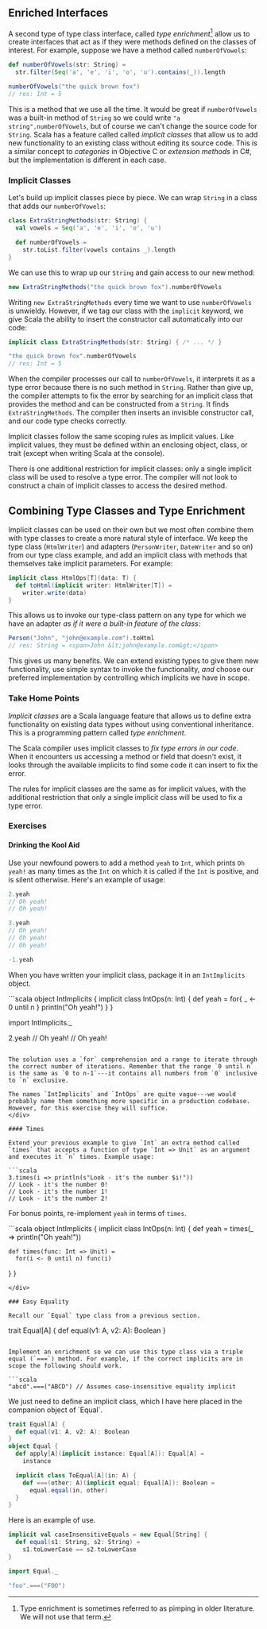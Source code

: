 ## Enriched Interfaces

A second type of type class interface, called *type enrichment*[^pimping] allow us to create
 interfaces that act as if they were methods defined on the classes of interest. For example, suppose we have a method called `numberOfVowels`:

```scala
def numberOfVowels(str: String) =
  str.filter(Seq('a', 'e', 'i', 'o', 'u').contains(_)).length

numberOfVowels("the quick brown fox")
// res: Int = 5
```

[^pimping]: Type enrichment is sometimes referred to as pimping in older literature. We will not use that term.


This is a method that we use all the time. It would be great if `numberOfVowels` was a built-in method of `String` so we could write `"a string".numberOfVowels`, but of course we can't change the source code for `String`. Scala has a feature called called *implicit classes* that allow us to add new functionality to an existing class without editing its source code. This is a similar concept to *categories* in Objective C or *extension methods* in C#, but the implementation is different in each case.

### Implicit Classes

Let's build up implicit classes piece by piece. We can wrap `String` in a class that adds our `numberOfVowels`:

```scala
class ExtraStringMethods(str: String) {
  val vowels = Seq('a', 'e', 'i', 'o', 'u')

  def numberOfVowels =
    str.toList.filter(vowels contains _).length
}
```

We can use this to wrap up our `String` and gain access to our new method:

```scala
new ExtraStringMethods("the quick brown fox").numberOfVowels
```

Writing `new ExtraStringMethods` every time we want to use `numberOfVowels` is unwieldy. However, if we tag our class with the `implicit` keyword, we give Scala the ability to insert the constructor call automatically into our code:

```scala
implicit class ExtraStringMethods(str: String) { /* ... */ }

"the quick brown fox".numberOfVowels
// res: Int = 5
```

When the compiler processes our call to `numberOfVowels`, it interprets it as a type error because there is no such method in `String`. Rather than give up, the compiler attempts to fix the error by searching for an implicit class that provides the method and can be constructed from a `String`. It finds `ExtraStringMethods`. The compiler then inserts an invisible constructor call, and our code type checks correctly.

Implicit classes follow the same scoping rules as implicit values. Like implicit values, they must be defined within an enclosing object, class, or trait (except when writing Scala at the console).

There is one additional restriction for implicit classes: only a single implicit class will be used to resolve a type error. The compiler will not look to construct a chain of implicit classes to access the desired method.

## Combining Type Classes and Type Enrichment

Implicit classes can be used on their own but we most often combine them with type classes to create a more natural style of interface. We keep the type class (`HtmlWriter`) and adapters (`PersonWriter`, `DateWriter` and so on) from our type class example, and add an implicit class with methods that themselves take implicit parameters. For example:

```scala
implicit class HtmlOps[T](data: T) {
  def toHtml(implicit writer: HtmlWriter[T]) =
    writer.write(data)
}
```

This allows us to invoke our type-class pattern on any type for which we have an adapter *as if it were a built-in feature of the class*:

```scala
Person("John", "john@example.com").toHtml
// res: String = <span>John &lt;john@example.com&gt;</span>
```

This gives us many benefits. We can extend existing types to give them new functionality, use simple syntax to invoke the functionality, *and* choose our preferred implementation by controlling which implicits we have in scope.

### Take Home Points

*Implicit classes* are a Scala language feature that allows us to define extra functionality on existing data types without using conventional inheritance. This is a programming pattern called *type enrichment*.

The Scala compiler uses implicit classes to *fix type errors in our code*. When it encounters us accessing a method or field that doesn't exist, it looks through the available implicits to find some code it can insert to fix the error.

The rules for implicit classes are the same as for implicit values, with the additional restriction that only a single implicit class will be used to fix a type error.

### Exercises

#### Drinking the Kool Aid

Use your newfound powers to add a method `yeah` to `Int`, which prints `Oh yeah!` as many times as the `Int` on which it is called if the `Int` is positive, and is silent otherwise. Here's an example of usage:

```scala
2.yeah
// Oh yeah!
// Oh yeah!

3.yeah
// Oh yeah!
// Oh yeah!
// Oh yeah!

-1.yeah

```

When you have written your implicit class, package it in an `IntImplicits` object.

<div class="solution">
```scala
object IntImplicits {
  implicit class IntOps(n: Int) {
    def yeah = for{ _ <- 0 until n } println("Oh yeah!")
  }
}

import IntImplicits._

2.yeah
// Oh yeah!
// Oh yeah!
```

The solution uses a `for` comprehension and a range to iterate through the correct number of iterations. Remember that the range `0 until n` is the same as `0 to n-1`---it contains all numbers from `0` inclusive to `n` exclusive.

The names `IntImplicits` and `IntOps` are quite vague---we would probably name them something more specific in a production codebase. However, for this exercise they will suffice.
</div>

#### Times

Extend your previous example to give `Int` an extra method called `times` that accepts a function of type `Int => Unit` as an argument and executes it `n` times. Example usage:

```scala
3.times(i => println(s"Look - it's the number $i!"))
// Look - it's the number 0!
// Look - it's the number 1!
// Look - it's the number 2!
```

For bonus points, re-implement `yeah` in terms of `times`.

<div class="solution">
```scala
object IntImplicits {
  implicit class IntOps(n: Int) {
    def yeah =
      times(_ => println("Oh yeah!"))

    def times(func: Int => Unit) =
      for(i <- 0 until n) func(i)
  }
}
```
</div>

### Easy Equality

Recall our `Equal` type class from a previous section.

```
trait Equal[A] {
  def equal(v1: A, v2: A): Boolean
}
```

Implement an enrichment so we can use this type class via a triple equal (`===`) method. For example, if the correct implicits are in scope the following should work.

```scala
"abcd".===("ABCD") // Assumes case-insensitive equality implicit
```

<div class="solution">
We just need to define an implicit class, which I have here placed in the companion object of `Equal`.

```scala
trait Equal[A] {
  def equal(v1: A, v2: A): Boolean
}
object Equal {
  def apply[A](implicit instance: Equal[A]): Equal[A] =
    instance

  implicit class ToEqual[A](in: A) {
    def ===(other: A)(implicit equal: Equal[A]): Boolean =
      equal.equal(in, other)
  }
}
```

Here is an example of use.

```scala
implicit val caseInsensitiveEquals = new Equal[String] {
  def equal(s1: String, s2: String) =
    s1.toLowerCase == s2.toLowerCase
}

import Equal._

"foo".===("FOO")
```
</div>
